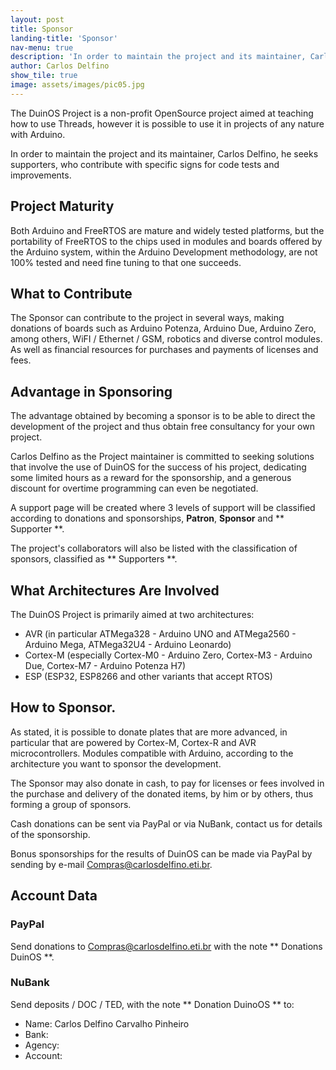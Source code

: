 ```yaml
---
layout: post
title: Sponsor
landing-title: 'Sponsor'
nav-menu: true
description: 'In order to maintain the project and its maintainer, Carlos Delfino, he seeks supporters, who contribute with specific signs for code tests and improvements.'
author: Carlos Delfino
show_tile: true
image: assets/images/pic05.jpg
---
```


The DuinOS Project is a non-profit OpenSource project aimed at teaching how to use Threads, however it is possible to use it in projects of any nature with Arduino.

In order to maintain the project and its maintainer, Carlos Delfino, he seeks supporters, who contribute with specific signs for code tests and improvements.

<!--more-->

## Project Maturity

Both Arduino and FreeRTOS are mature and widely tested platforms, but the portability of FreeRTOS to the chips used in modules and boards offered by the Arduino system, within the Arduino Development methodology, are not 100% tested and need fine tuning to that one succeeds.

## What to Contribute

The Sponsor can contribute to the project in several ways, making donations of boards such as Arduino Potenza, Arduino Due, Arduino Zero, among others, WiFI / Ethernet / GSM, robotics and diverse control modules. As well as financial resources for purchases and payments of licenses and fees.

## Advantage in Sponsoring

The advantage obtained by becoming a sponsor is to be able to direct the development of the project and thus obtain free consultancy for your own project.

Carlos Delfino as the Project maintainer is committed to seeking solutions that involve the use of DuinOS for the success of his project, dedicating some limited hours as a reward for the sponsorship, and a generous discount for overtime programming can even be negotiated.

A support page will be created where 3 levels of support will be classified according to donations and sponsorships, **Patron**, **Sponsor** and ** Supporter **.

The project's collaborators will also be listed with the classification of sponsors, classified as ** Supporters **.

## What Architectures Are Involved

The DuinOS Project is primarily aimed at two architectures:

* AVR (in particular ATMega328 - Arduino UNO and ATMega2560 - Arduino Mega, ATMega32U4 - Arduino Leonardo)
* Cortex-M (especially Cortex-M0 - Arduino Zero, Cortex-M3 - Arduino Due, Cortex-M7 - Arduino Potenza H7)
* ESP (ESP32, ESP8266 and other variants that accept RTOS)

## How to Sponsor.

As stated, it is possible to donate plates that are more advanced, in particular that are powered by Cortex-M, Cortex-R and AVR microcontrollers. Modules compatible with Arduino, according to the architecture you want to sponsor the development.

The Sponsor may also donate in cash, to pay for licenses or fees involved in the purchase and delivery of the donated items, by him or by others, thus forming a group of sponsors.

Cash donations can be sent via PayPal or via NuBank, contact us for details of the sponsorship.

Bonus sponsorships for the results of DuinOS can be made via PayPal by sending by e-mail Compras@carlosdelfino.eti.br.

## Account Data

### PayPal

Send donations to Compras@carlosdelfino.eti.br with the note ** Donations DuinOS **.

### NuBank

Send deposits / DOC / TED, with the note ** Donation DuinoOS ** to:

* Name: Carlos Delfino Carvalho Pinheiro
* Bank:
* Agency:
* Account: